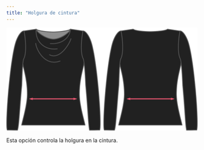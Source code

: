 ```yaml
---
title: "Holgura de cintura"
---
```


![La opción de holgura de cintura en Diana](./waistease.svg)

Esta opción controla la holgura en la cintura.




